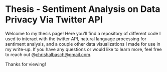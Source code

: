 # Thesis - Sentiment Analysis on Data Privacy Via Twitter API
Welcome to my thesis page! Here you'll find a repository of different code I used to interact with the twitter API, natural language processing for sentiment analysis, and a couple other data visualizations I made for use in my write-up. If you have any questions or would like to learn more, feel free to reach out @chrishalbasch@gmail.com.

Thanks for viewing!
